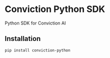 # Conviction Python SDK

Python SDK for Conviction AI

## Installation 

```bash
pip install conviction-python
```